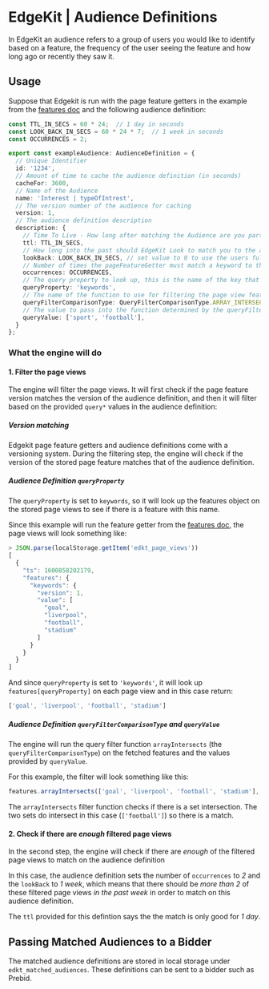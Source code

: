 # EdgeKit | Audience Definitions

In EdgeKit an audience refers to a group of users you would like to identify based on a feature, the
frequency of the user seeing the feature and how long ago or recently they saw it.

## Usage

Suppose that Edgekit is run with the page feature getters in the example from the [features
doc](./features.md) and the following audience definition:

```typescript
const TTL_IN_SECS = 60 * 24;  // 1 day in seconds
const LOOK_BACK_IN_SECS = 60 * 24 * 7;  // 1 week in seconds
const OCCURRENCES = 2;

export const exampleAudience: AudienceDefinition = {
  // Unique Identifier
  id: '1234',
  // Amount of time to cache the audience definition (in seconds)
  cacheFor: 3600,
  // Name of the Audience
  name: 'Interest | typeOfIntrest',
  // The version number of the audience for caching
  version: 1,
  // The audience definition description
  description: {
    // Time To Live - How long after matching the Audience are you part of it (in seconds)
    ttl: TTL_IN_SECS,
    // How long into the past should EdgeKit Look to match you to the audience (in seconds)
    lookBack: LOOK_BACK_IN_SECS, // set value to 0 to use the users full local data
    // Number of times the pageFeatureGetter must match a keyword to the keywords listed below
    occurrences: OCCURRENCES,
    // The query property to look up, this is the name of the key that will be looked up in the stored page view features object
    queryProperty: 'keywords',
    // The name of the function to use for filtering the page view features
    queryFilterComparisonType: QueryFilterComparisonType.ARRAY_INTERSECTS,
    // The value to pass into the function determined by the queryFilterComparisonType along with the page view feature (if it exists)
    queryValue: ['sport', 'football'],
  }
};
```


### What the engine will do


#### 1. Filter the page views

The engine will filter the page views. It will first check if the page feature version matches the
version of the audience definition, and then it will filter based on the provided `query*` values in
the audience definition:


##### Version matching

Edgekit page feature getters and audience definitions come with a versioning system. During the
filtering step, the engine will check if the version of the stored page feature matches that of the
audience definition.


##### Audience Definition `queryProperty`

The `queryProperty` is set to `keywords`, so it will look up the features object on the stored
page views to see if there is a feature with this name.

Since this example will run the feature getter from the [features doc](./features.md), the
page views will look something like:

```js
> JSON.parse(localStorage.getItem('edkt_page_views'))
[
  {
    "ts": 1600858202179,
    "features": {
      "keywords": {
        "version": 1,
        "value": [
          "goal",
          "liverpool",
          "football",
          "stadium"
        ]
      }
    }
  }
]
```

And since `queryProperty` is set to `'keywords'`, it will look up `features[queryProperty]` on each
page view and in this case return:

```js
['goal', 'liverpool', 'football', 'stadium']
```


##### Audience Definition `queryFilterComparisonType` and `queryValue`

The engine will run the query filter function `arrayIntersects` (the `queryFilterComparisonType`)
on the fetched features and the values provided by `queryValue`.

For this example, the filter will look something like this:

```js
features.arrayIntersects(['goal', 'liverpool', 'football', 'stadium'], ['sport', 'football'])
```

The `arrayIntersects` filter function checks if there is a set intersection. The two sets do
intersect in this case (`['football']`) so there is a match.

#### 2. Check if there are _enough_ filtered page views

In the second step, the engine will check if there are _enough_ of the filtered page views to match
on the audience definition

In this case, the audience definition sets the number of `occurrences` to _2_ and the `lookBack` to
_1 week_, which means that there should be _more than 2_ of these filtered page views _in the past
week_ in order to match on this audience definition.

The `ttl` provided for this defintion says the the match is only good for _1 day_.


## Passing Matched Audiences to a Bidder

The matched audience definitions are stored in local storage under `edkt_matched_audiences`. These
definitions can be sent to a bidder such as Prebid.
